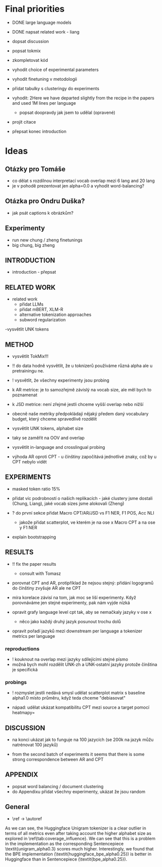 # Final priorities

- DONE large language models
- DONE napsat related work - liang
- dopsat discussion

- popsat tokmix

- zkompletovat kód

- vyhodit choice of experimental parameters

- vyhodit finetuning v metodologii

- přidat tabulky s clusteringy do experiments

- vyhodit: 2Here we have departed slightly from the recipe in the papers and used 1M lines per language
    - popsat doopravdy jak jsem to udělal (opravené)

- projít citace
- přepsat konec introduction

# Ideas

## Otázky pro Tomáše

- co dělat s rozdílnou interpretací vocab overlap mezi 6 lang and 20 lang
- je v pohodě prezentovat jen alpha=0.0 a vyhodit word-balancing?

## Otázka pro Ondru Duška?
- jak psát captions k obrázkům?

## Experimenty

- run new chung / zheng finetunings
- big chung, big zheng

## INTRODUCTION

- introduction - přepsat

## RELATED WORK
- related work
    - přidat LLMs
    - přidat mBERT, XLM-R
    - alternative tokenization approaches
    - subword regularization

-vysvětlit UNK tokens

## METHOD
- vysvětlit TokMix!!!
- !! do data hodně vysvětlit, že u toknizerů používáme různá alpha ale u pretrainingu ne.
- ! vysvětlit, že všechny experimenty jsou probing
- k AR metrice: je to samozřejmě závislý na vocab size, ale měl bych to poznamenat
- k JSD metrice: není zřejmé jestli chceme vyšší overlap nebo nižší
- obecně naše metriky předpokládají nějaký předem daný vocabulary budget, který chceme spravedlivě rozdělit

- vysvětlit UNK tokens, alphabet size
- taky se zaměřit na OOV and overlap

- vysvětlit in-language and crosslingual probing

- výhoda AR oproti CPT - u čínštiny započítává jednotlivé znaky, což by u CPT nebylo vidět

## EXPERIMENTS
- masked token ratio 15%
- přidat víc podrobností o našich replikacích - jaké clustery jsme dostali (Chung, Liang), jaké vocab sizes jsme alokovali (Zheng)

- ? do první sekce přidat Macro CPT/AR/JSD vs F1 NER, F1 POS, Acc NLI
    - jakože přidat scatterplot, ve kterém je na ose x Macro CPT a na ose y F1 NER
- explain bootstrapping

## RESULTS

- !! fix the paper results
    - consult with Tomasz

- porovnat CPT and AR, protipříklad že nejsou stejný: přidání logogramů do čínštiny zvyšuje AR ale ne CPT

- míra korelace závisí na tom, jak moc se liší experimenty. Když porovnáváme jen stejné experimenty, pak nám vyjde nízká

- opravit grafy language level cpt tak, aby se nemačkaly jazyky v ose x
    - něco jako každý druhý jazyk posunout trochu dolů

- opravit pořadí jazyků mezi downstream per language a tokenizer metrics per language

### reproductions
- ! kouknout na overlap mezi jazyky sdílejícími stejné písmo
- možná bych mohl rozdělit UNK-zh a UNK-ostatní jazyky protože čínština je specifická


### probings

- ! rozmyslet jestli nedává smysl udělat scatterplot matrix s baseline alpha1.0 místo průměru, když teda chceme "debiasovat"


- nápad: udělat ukázat kompatibilitu CPT mezi source a target pomocí heatmapy=



## DISCUSSION

- na konci ukázat jak to funguje na 100 jazycích (se 200k na jazyk můžu natrénovat 100 jazyků)

- from the second batch of experiments it seems that there is some strong correspondence between AR and CPT

## APPENDIX

- popsat word balancing / document clustering
- do Appendixu přidat všechny experimenty, ukázat že jsou random

## General

- \ref -> \autoref


As we can see, the Huggingface Unigram tokenizer is a clear outlier in terms of all metrics even after taking account the higher alphabet size as explored in \ref{tab:coverage_influence}. We can see that this is a problem in the implementation as the corresponding Sentencepiece \textit{unigram\_alpha0.3} scores much higher. Interestingly, we found that the BPE implementation (\textit{huggingface\_bpe\_alpha0.25}) is better in Huggingface than in Sentencepiece (\textit{bpe\_alpha0.25}).